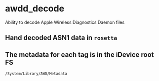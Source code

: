 # awdd_decode
Ability to decode Apple Wireless Diagnostics Daemon files

## Hand decoded ASN1 data in `rosetta`

## The metadata for each tag is in the iDevice root FS

`/System/Library/AWD/Metadata`
